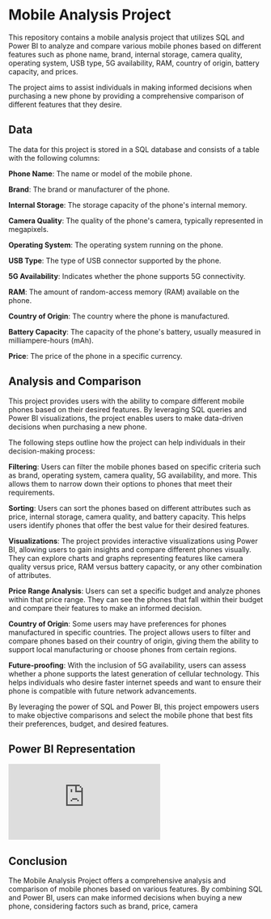 # Mobile Analysis Project

This repository contains a mobile analysis project that utilizes SQL and Power BI to analyze and compare various mobile phones based on different features such as phone name, brand, internal storage, camera quality, operating system, USB type, 5G availability, RAM, country of origin, battery capacity, and prices.

The project aims to assist individuals in making informed decisions when purchasing a new phone by providing a comprehensive comparison of different features that they desire.

## **Data**
The data for this project is stored in a SQL database and consists of a table with the following columns:

**Phone Name**: The name or model of the mobile phone.

**Brand**: The brand or manufacturer of the phone.

**Internal Storage**: The storage capacity of the phone's internal memory.

**Camera Quality**: The quality of the phone's camera, typically represented in megapixels.

**Operating System**: The operating system running on the phone.

**USB Type**: The type of USB connector supported by the phone.

**5G Availability**: Indicates whether the phone supports 5G connectivity.

**RAM**: The amount of random-access memory (RAM) available on the phone.

**Country of Origin**: The country where the phone is manufactured.

**Battery Capacity**: The capacity of the phone's battery, usually measured in milliampere-hours (mAh).

**Price**: The price of the phone in a specific currency.

## **Analysis and Comparison**
This project provides users with the ability to compare different mobile phones based on their desired features. By leveraging SQL queries and Power BI visualizations, the project enables users to make data-driven decisions when purchasing a new phone.

The following steps outline how the project can help individuals in their decision-making process:

**Filtering**: Users can filter the mobile phones based on specific criteria such as brand, operating system, camera quality, 5G availability, and more. This allows them to narrow down their options to phones that meet their requirements.

**Sorting**: Users can sort the phones based on different attributes such as price, internal storage, camera quality, and battery capacity. This helps users identify phones that offer the best value for their desired features.

**Visualizations**: The project provides interactive visualizations using Power BI, allowing users to gain insights and compare different phones visually. They can explore charts and graphs representing features like camera quality versus price, RAM versus battery capacity, or any other combination of attributes.

**Price Range Analysis**: Users can set a specific budget and analyze phones within that price range. They can see the phones that fall within their budget and compare their features to make an informed decision.

**Country of Origin**: Some users may have preferences for phones manufactured in specific countries. The project allows users to filter and compare phones based on their country of origin, giving them the ability to support local manufacturing or choose phones from certain regions.

**Future-proofing**: With the inclusion of 5G availability, users can assess whether a phone supports the latest generation of cellular technology. This helps individuals who desire faster internet speeds and want to ensure their phone is compatible with future network advancements.

By leveraging the power of SQL and Power BI, this project empowers users to make objective comparisons and select the mobile phone that best fits their preferences, budget, and desired features.

## **Power BI Representation**
![Power Bi image](https://github.com/Shruti-Bhatia-cell/Mobile-Analysis/blob/main/MobileAnalysis.pdf)

## **Conclusion**
The Mobile Analysis Project offers a comprehensive analysis and comparison of mobile phones based on various features. By combining SQL and Power BI, users can make informed decisions when buying a new phone, considering factors such as brand, price, camera

